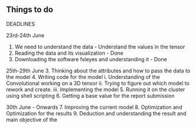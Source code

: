 
## Things to do 


DEADLINES 

23rd-24th June 
1. We need to understand the data - Understand the values in the tensor
2. Reading the data and its visualization - Done
3. Downloading the software fsleyes and understanding it - Done

25th-29th June
3. Thinking about the attributes and how to pass the data to the model 
4. Writing code for the model
    i.   Understanding of the Convolutional working on a 3D tensor 
    ii.  Trying to figure out which model to rework and create. 
    iii. Implementing the model
5. Running it on the cluster using shell scripting 
6. Getting a base value for the report submission

30th June - Onwards
7. Improving the current model 
8. Optimization and Optimization for the results
9. Deduction and understanding the result and main objective of the 